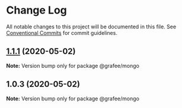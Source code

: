 # Change Log

All notable changes to this project will be documented in this file.
See [Conventional Commits](https://conventionalcommits.org) for commit guidelines.

## [1.1.1](https://github.com/wiedymi/grafee/compare/@grafee/mongo@1.0.3...@grafee/mongo@1.1.1) (2020-05-02)

**Note:** Version bump only for package @grafee/mongo





## 1.0.3 (2020-05-02)

**Note:** Version bump only for package @grafee/mongo

